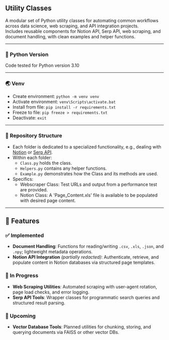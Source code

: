 ## Utility Classes
A modular set of Python utility classes for automating common workflows across data science, web scraping, and API integration projects.  
Includes reusable components for Notion API, Serp API, web scraping, and document handling, with clean examples and helper functions.

---

### 🐍 Python Version
Code tested for Python version 3.10

---

### 🌏 Venv
- Create environment: `python -m venv venv`
- Activate environment: `venv\Scripts\activate.bat`
- Install from file: `pip install -r requirements.txt`
- Freeze to file: `pip freeze > requirements.txt`
- Deactivate: `exit`

--- 

### 📘 Repository Structure
- Each folder is dedicated to a specialized functionality, e.g., dealing with [Notion](https://www.notion.so/) or [Serp API](https://serpapi.com/).
- Within each folder:
  - `Class.py` holds the class.
  - `Helpers.py` contains any helper functions.
  - `Example.py` demonstrates how the Class and its methods are used.
- Specifics:
  - Webscraper Class: Test URLs and output from a performance test are provided.
  - Notion Class: A 'Page_Content.xls' file is available to be populated with desired page content.

---

## 📌 Features

### ✅ Implemented
- **Document Handling**: Functions for reading/writing `.csv`, `.xls`, `.json`, and `.npy`; lightweight metadata operations.
- **Notion API Integration** *(partially redacted)*: Authenticate, retrieve, and populate content in Notion databases via structured page templates.

### 🚧 In Progress
- **Web Scraping Utilities**: Automated scraping with user-agent rotation, page load checks, and error logging.
- **Serp API Tools**: Wrapper classes for programmatic search queries and structured result parsing.

### 🔮 Upcoming
- **Vector Database Tools**: Planned utilities for chunking, storing, and querying documents via FAISS or other vector DBs.

